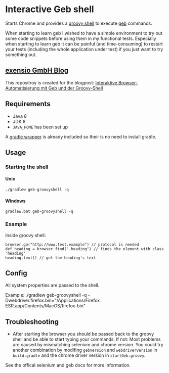 # Interactive Geb shell

Starts Chrome and provides a [groovy shell](http://www.groovy-lang.org/groovysh.html) to execute [geb](http://www.gebish.org) commands.

When starting to learn geb I wished to have a simple environment to try out some code snippets
before using them in my functional tests.
Especially when starting to learn geb it can be painful (and time-consuming) to restart your tests (including the whole application under test)
if you just want to try something out.

## [exensio GmbH Blog](https://www.exensio.de/news-medien)

This repositroy is created for the blogpost: [Interaktive Browser-Automatisierung mit Geb und der Groovy-Shell](https://www.exensio.de/news-medien/newsreader-blog/interaktive-browser-automatisierung-mit-geb-und-der-groovy-shell)

## Requirements

* Java 8
* JDK 8
* ```JAVA_HOME``` has been set up

A [gradle wrapper](https://docs.gradle.org/current/userguide/gradle_wrapper.html) is already included so their is 
no need to install gradle.

## Usage

### Starting the shell

####  Unix

    ./gradlew geb-groovyshell -q
    
#### Windows

    gradlew.bat geb-groovyshell -q
    
### Example

Inside groovy shell:

    browser.go("http://www.test.example") // protocol is needed
    def heading = browser.find(".heading") // finds the element with class 'heading'
    heading.text() // get the heading's text

## Config

All system properties are passed to the shell.

Example:
    ./gradlew geb-groovyshell -q -Dwebdriver.firefox.bin="/Applications/Firefox ESR.app/Contents/MacOS/firefox-bin"

## Troubleshooting

* After starting the browser you should be passed back to the groovy shell and be able to start typing your commands. If not: Most problems are caused by mismatching selenium and chrome version. You could try another combination by modifing `gebVersion` and `webdriverVersion` in `build.gradle` and the chrome driver version in `startGeb.groovy`.

	
See the offical selenium and geb docs for more information.
